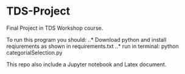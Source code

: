 # TDS-Project
Final Project in TDS Workshop course.

To run this program you should:
..* Download python and install reqiurements as shown in requirements.txt
..* run in terminal: python categorialSelection.py

This repo also include a Jupyter notebook and Latex document.
